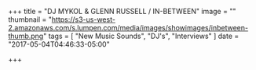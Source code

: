+++
title = "DJ MYKOL & GLENN RUSSELL / IN-BETWEEN"
image = ""
thumbnail = "https://s3-us-west-2.amazonaws.com/s.lumpen.com/media/images/showimages/inbetween-thumb.png"
tags = [ "New Music Sounds", "DJ's", "Interviews" ]
date = "2017-05-04T04:46:33-05:00"

+++

